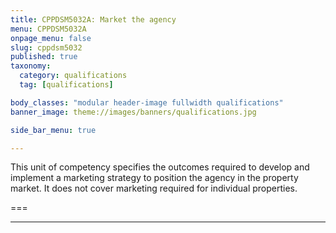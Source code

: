```yaml
---
title: CPPDSM5032A: Market the agency
menu: CPPDSM5032A
onpage_menu: false
slug: cppdsm5032
published: true
taxonomy:
  category: qualifications
  tag: [qualifications]

body_classes: "modular header-image fullwidth qualifications"
banner_image: theme://images/banners/qualifications.jpg

side_bar_menu: true

---
```


This unit of competency specifies the outcomes required to develop and implement a marketing strategy to position the agency in the property market. It does not cover marketing required for individual properties.

===

---
